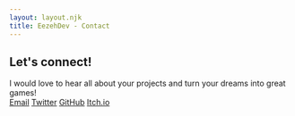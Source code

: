 ```yaml
---
layout: layout.njk
title: EezehDev - Contact
---
```


<section class="contact">
  <h2>Let's connect!</h2>
  <div class="contact-subtitle">I would love to hear all about your projects and turn your dreams into great games!</div>
  <div class="contact-links">
    <a href="mailto:eezehdev@gmail.com">Email</a>
    <a href="https://twitter.com/EezehDev" target="_blank" rel="noopener noreferrer">Twitter</a>
    <a href="https://github.com/EezehDev" target="_blank" rel="noopener noreferrer">GitHub</a>
    <a href="https://eezehdev.itch.io/" target="_blank" rel="noopener noreferrer">Itch.io</a>
  </div>
</section>
